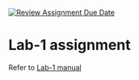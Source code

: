 [![Review Assignment Due Date](https://classroom.github.com/assets/deadline-readme-button-24ddc0f5d75046c5622901739e7c5dd533143b0c8e959d652212380cedb1ea36.svg)](https://classroom.github.com/a/0hUQO977)
# Lab-1 assignment

Refer to [Lab-1 manual](https://nju-cn-course.gitbook.io/nju-computer-network-lab-manual/lab-1)

